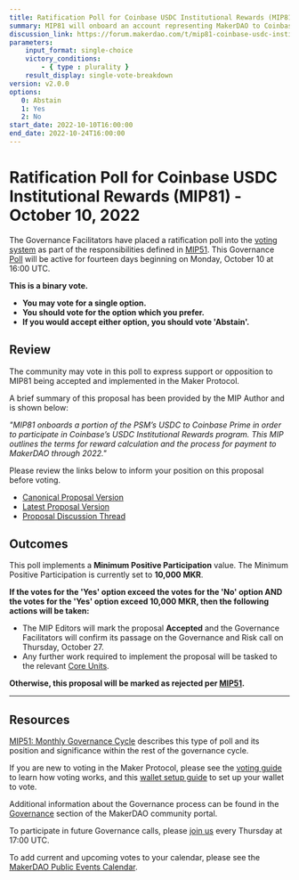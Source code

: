 ```yaml
---
title: Ratification Poll for Coinbase USDC Institutional Rewards (MIP81) - October 10, 2022
summary: MIP81 will onboard an account representing MakerDAO to Coinbase Prime and transfer 33% / ~1.6B of the PSM’s USDC into custody to earn USDC rewards with Coinbase.
discussion_link: https://forum.makerdao.com/t/mip81-coinbase-usdc-institutional-rewards/17703
parameters:
    input_format: single-choice
    victory_conditions:
        - { type : plurality }
    result_display: single-vote-breakdown
version: v2.0.0
options:
   0: Abstain
   1: Yes
   2: No
start_date: 2022-10-10T16:00:00
end_date: 2022-10-24T16:00:00
---
```

# Ratification Poll for Coinbase USDC Institutional Rewards (MIP81) - October 10, 2022

The Governance Facilitators have placed a ratification poll into the [voting system](https://vote.makerdao.com/polling) as part of the responsibilities defined in [MIP51](https://mips.makerdao.com/mips/details/MIP51). This Governance [Poll](https://community-development.makerdao.com/en/learn/governance/on-chain-gov) will be active for fourteen days beginning on Monday, October 10 at 16:00 UTC.

**This is a binary vote.**
- **You may vote for a single option.**
- **You should vote for the option which you prefer.**
- **If you would accept either option, you should vote 'Abstain'.**

## Review

The community may vote in this poll to express support or opposition to MIP81 being accepted and implemented in the Maker Protocol.

A brief summary of this proposal has been provided by the MIP Author and is shown below:

*"MIP81 onboards a portion of the PSM’s USDC to Coinbase Prime in order to participate in Coinbase’s USDC Institutional Rewards program. This MIP outlines the terms for reward calculation and the process for payment to MakerDAO through 2022."*

Please review the links below to inform your position on this proposal before voting.
* [Canonical Proposal Version](https://github.com/makerdao/mips/blob/8c25cab7cba9e9410b51d7bfbacd83bb1d18db3e/MIP81/MIP81.md)
* [Latest Proposal Version](https://mips.makerdao.com/mips/details/MIP81)
* [Proposal Discussion Thread](https://forum.makerdao.com/t/mip81-coinbase-usdc-institutional-rewards/17703)

## Outcomes

This poll implements a **Minimum Positive Participation** value. The Minimum Positive Participation is currently set to **10,000 MKR**.

**If the votes for the 'Yes' option exceed the votes for the 'No' option AND the votes for the 'Yes' option exceed 10,000 MKR, then the following actions will be taken:**
* The MIP Editors will mark the proposal **Accepted** and the Governance Facilitators will confirm its passage on the Governance and Risk call on Thursday, October 27.
* Any further work required to implement the proposal will be tasked to the relevant [Core Units](https://mips.makerdao.com/mips/details/MIP38#mip38c2-core-unit-state).

**Otherwise, this proposal will be marked as rejected per [MIP51](https://mips.makerdao.com/mips/details/MIP51#mip51c2-ratification-poll).**

---

## Resources

[MIP51: Monthly Governance Cycle](https://mips.makerdao.com/mips/details/MIP51) describes this type of poll and its position and significance within the rest of the governance cycle.

If you are new to voting in the Maker Protocol, please see the [voting guide](https://community-development.makerdao.com/en/learn/governance/how-voting-works/) to learn how voting works, and this [wallet setup guide](https://community-development.makerdao.com/en/learn/governance/voting-setup/) to set up your wallet to vote.

Additional information about the Governance process can be found in the [Governance](https://community-development.makerdao.com/en/learn/governance) section of the MakerDAO community portal.

To participate in future Governance calls, please [join us](https://github.com/makerdao/community/tree/master/governance/governance-and-risk-meetings) every Thursday at 17:00 UTC.

To add current and upcoming votes to your calendar, please see the [MakerDAO Public Events Calendar](https://calendar.google.com/calendar/embed?src=makerdao.com_3efhm2ghipksegl009ktniomdk%40group.calendar.google.com&ctz=UTC&mode=week&showCalendars=0&showPrint=0).
